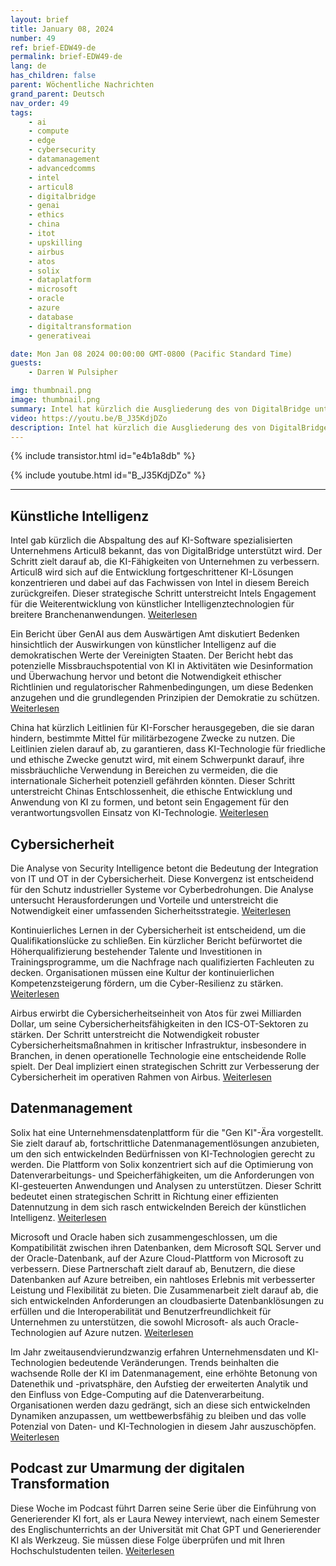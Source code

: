 ```yaml
---
layout: brief
title: January 08, 2024
number: 49
ref: brief-EDW49-de
permalink: brief-EDW49-de
lang: de
has_children: false
parent: Wöchentliche Nachrichten
grand_parent: Deutsch
nav_order: 49
tags:
    - ai
    - compute
    - edge
    - cybersecurity
    - datamanagement
    - advancedcomms
    - intel
    - articul8
    - digitalbridge
    - genai
    - ethics
    - china
    - itot
    - upskilling
    - airbus
    - atos
    - solix
    - dataplatform
    - microsoft
    - oracle
    - azure
    - database
    - digitaltransformation
    - generativeai

date: Mon Jan 08 2024 00:00:00 GMT-0800 (Pacific Standard Time)
guests:
    - Darren W Pulsipher

img: thumbnail.png
image: thumbnail.png
summary: Intel hat kürzlich die Ausgliederung des von DigitalBridge unterstützten KI-Softwareunternehmens Articul8 bekannt gegeben. Der Schritt zielt darauf ab, die KI-Fähigkeiten von Unternehmen zu verbessern. Articul8 wird sich auf die Entwicklung fortgeschrittener KI-Lösungen konzentrieren und dabei die Expertise von Intel in diesem Bereich nutzen. Dieser strategische Schritt signalisiert Intels Engagement für die Weiterentwicklung von Künstlicher Intelligenz-Technologien für breitere Industrieanwendungen.
video: https://youtu.be/B_J35KdjDZo
description: Intel hat kürzlich die Ausgliederung des von DigitalBridge unterstützten KI-Softwareunternehmens Articul8 bekannt gegeben. Der Schritt zielt darauf ab, die KI-Fähigkeiten von Unternehmen zu verbessern. Articul8 wird sich auf die Entwicklung fortgeschrittener KI-Lösungen konzentrieren und dabei die Expertise von Intel in diesem Bereich nutzen. Dieser strategische Schritt signalisiert Intels Engagement für die Weiterentwicklung von Künstlicher Intelligenz-Technologien für breitere Industrieanwendungen.
---
```



{% include transistor.html id="e4b1a8db" %}



{% include youtube.html id="B_J35KdjDZo" %}


---

## Künstliche Intelligenz



Intel gab kürzlich die Abspaltung des auf KI-Software spezialisierten Unternehmens Articul8 bekannt, das von DigitalBridge unterstützt wird. Der Schritt zielt darauf ab, die KI-Fähigkeiten von Unternehmen zu verbessern. Articul8 wird sich auf die Entwicklung fortgeschrittener KI-Lösungen konzentrieren und dabei auf das Fachwissen von Intel in diesem Bereich zurückgreifen. Dieser strategische Schritt unterstreicht Intels Engagement für die Weiterentwicklung von künstlicher Intelligenztechnologien für breitere Branchenanwendungen. [Weiterlesen](https://www.reuters.com/technology/intel-spins-out-ai-software-firm-with-backing-digitalbridge-2024-01-03/)



Ein Bericht über GenAI aus dem Auswärtigen Amt diskutiert Bedenken hinsichtlich der Auswirkungen von künstlicher Intelligenz auf die demokratischen Werte der Vereinigten Staaten. Der Bericht hebt das potenzielle Missbrauchspotential von KI in Aktivitäten wie Desinformation und Überwachung hervor und betont die Notwendigkeit ethischer Richtlinien und regulatorischer Rahmenbedingungen, um diese Bedenken anzugehen und die grundlegenden Prinzipien der Demokratie zu schützen. [Weiterlesen](https://www.foreignaffairs.com/united-states/artificial-intelligences-threat-democracy)



China hat kürzlich Leitlinien für KI-Forscher herausgegeben, die sie daran hindern, bestimmte Mittel für militärbezogene Zwecke zu nutzen. Die Leitlinien zielen darauf ab, zu garantieren, dass KI-Technologie für friedliche und ethische Zwecke genutzt wird, mit einem Schwerpunkt darauf, ihre missbräuchliche Verwendung in Bereichen zu vermeiden, die die internationale Sicherheit potenziell gefährden könnten. Dieser Schritt unterstreicht Chinas Entschlossenheit, die ethische Entwicklung und Anwendung von KI zu formen, und betont sein Engagement für den verantwortungsvollen Einsatz von KI-Technologie. [Weiterlesen](https://www.scmp.com/news/china/science/article/3247420/china-unveils-new-artificial-intelligence-guidelines-scientists-and-bans-use-funding-applications)

## Cybersicherheit



Die Analyse von Security Intelligence betont die Bedeutung der Integration von IT und OT in der Cybersicherheit. Diese Konvergenz ist entscheidend für den Schutz industrieller Systeme vor Cyberbedrohungen. Die Analyse untersucht Herausforderungen und Vorteile und unterstreicht die Notwendigkeit einer umfassenden Sicherheitsstrategie. [Weiterlesen](https://securityintelligence.com/posts/it-and-ot-cybersecurity-integration/)



Kontinuierliches Lernen in der Cybersicherheit ist entscheidend, um die Qualifikationslücke zu schließen. Ein kürzlicher Bericht befürwortet die Höherqualifizierung bestehender Talente und Investitionen in Trainingsprogramme, um die Nachfrage nach qualifizierten Fachleuten zu decken. Organisationen müssen eine Kultur der kontinuierlichen Kompetenzsteigerung fördern, um die Cyber-Resilienz zu stärken. [Weiterlesen](https://www.informationweek.com/cyber-resilience/upskilling-is-the-secret-to-closing-the-cybersecurity-skills-gap-)



Airbus erwirbt die Cybersicherheitseinheit von Atos für zwei Milliarden Dollar, um seine Cybersicherheitsfähigkeiten in den ICS-OT-Sektoren zu stärken. Der Schritt unterstreicht die Notwendigkeit robuster Cybersicherheitsmaßnahmen in kritischer Infrastruktur, insbesondere in Branchen, in denen operationelle Technologie eine entscheidende Rolle spielt. Der Deal impliziert einen strategischen Schritt zur Verbesserung der Cybersicherheit im operativen Rahmen von Airbus. [Weiterlesen](https://www.darkreading.com/ics-ot-security/airbus-acquire-atos-cybersecurity-unit-2-billion)

## Datenmanagement



Solix hat eine Unternehmensdatenplattform für die "Gen KI"-Ära vorgestellt. Sie zielt darauf ab, fortschrittliche Datenmanagementlösungen anzubieten, um den sich entwickelnden Bedürfnissen von KI-Technologien gerecht zu werden. Die Plattform von Solix konzentriert sich auf die Optimierung von Datenverarbeitungs- und Speicherfähigkeiten, um die Anforderungen von KI-gesteuerten Anwendungen und Analysen zu unterstützen. Dieser Schritt bedeutet einen strategischen Schritt in Richtung einer effizienten Datennutzung in dem sich rasch entwickelnden Bereich der künstlichen Intelligenz. [Weiterlesen](https://venturebeat.com/data-infrastructure/solix-launches-new-enterprise-data-platform-for-the-gen-ai-era/)



Microsoft und Oracle haben sich zusammengeschlossen, um die Kompatibilität zwischen ihren Datenbanken, dem Microsoft SQL Server und der Oracle-Datenbank, auf der Azure Cloud-Plattform von Microsoft zu verbessern. Diese Partnerschaft zielt darauf ab, Benutzern, die diese Datenbanken auf Azure betreiben, ein nahtloses Erlebnis mit verbesserter Leistung und Flexibilität zu bieten. Die Zusammenarbeit zielt darauf ab, die sich entwickelnden Anforderungen an cloudbasierte Datenbanklösungen zu erfüllen und die Interoperabilität und Benutzerfreundlichkeit für Unternehmen zu unterstützen, die sowohl Microsoft- als auch Oracle-Technologien auf Azure nutzen. [Weiterlesen](https://www.infoq.com/news/2024/01/microsoft-oracle-database-azure/)



Im Jahr zweitausendvierundzwanzig erfahren Unternehmensdaten und KI-Technologien bedeutende Veränderungen. Trends beinhalten die wachsende Rolle der KI im Datenmanagement, eine erhöhte Betonung von Datenethik und -privatsphäre, den Aufstieg der erweiterten Analytik und den Einfluss von Edge-Computing auf die Datenverarbeitung. Organisationen werden dazu gedrängt, sich an diese sich entwickelnden Dynamiken anzupassen, um wettbewerbsfähig zu bleiben und das volle Potenzial von Daten- und KI-Technologien in diesem Jahr auszuschöpfen. [Weiterlesen](https://tdwi.org/articles/2024/01/05/ta-all-shifting-sands-in-enterprise-data-and-ai-technologies-in-2024.aspx)

## Podcast zur Umarmung der digitalen Transformation



Diese Woche im Podcast führt Darren seine Serie über die Einführung von Generierender KI fort, als er Laura Newey interviewt, nach einem Semester des Englischunterrichts an der Universität mit Chat GPT und Generierender KI als Werkzeug. Sie müssen diese Folge überprüfen und mit Ihren Hochschulstudenten teilen. [Weiterlesen](https://www.embracingdigital.org/en)


